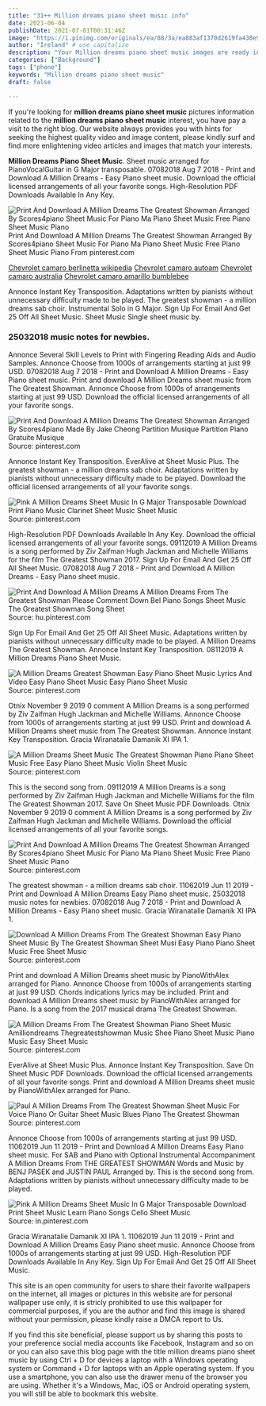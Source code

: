 ```yaml
---
title: "31++ Million dreams piano sheet music info"
date: 2021-06-04
publishDate: 2021-07-01T00:31:46Z
image: "https://i.pinimg.com/originals/ea/88/3a/ea883af1370d2619fa438e92290b27d0.gif"
author: "Ireland" # use capitalize
description: "Your Million dreams piano sheet music images are ready in this website. Million dreams piano sheet music are a topic that is being searched for and liked by netizens today. You can Find and Download the Million dreams piano sheet music files here. Get all free photos."
categories: ["Background"]
tags: ["phone"]
keywords: "Million dreams piano sheet music"
draft: false

---
```


If you're looking for **million dreams piano sheet music** pictures information related to the **million dreams piano sheet music** interest, you have pay a visit to the right  blog.  Our website always  provides you with  hints  for seeking  the highest  quality video and image  content, please kindly surf and find more enlightening video articles and images  that match your interests.

**Million Dreams Piano Sheet Music**. Sheet music arranged for PianoVocalGuitar in G Major transposable. 07082018 Aug 7 2018 - Print and Download A Million Dreams - Easy Piano sheet music. Download the official licensed arrangements of all your favorite songs. High-Resolution PDF Downloads Available In Any Key.

![Print And Download A Million Dreams The Greatest Showman Arranged By Scores4piano Sheet Music For Piano Ma Piano Sheet Music Free Piano Sheet Music Piano](https://i.pinimg.com/originals/cc/ba/dd/ccbadd5bcf105323feffac24f7dd32c4.jpg "Print And Download A Million Dreams The Greatest Showman Arranged By Scores4piano Sheet Music For Piano Ma Piano Sheet Music Free Piano Sheet Music Piano")
Print And Download A Million Dreams The Greatest Showman Arranged By Scores4piano Sheet Music For Piano Ma Piano Sheet Music Free Piano Sheet Music Piano From pinterest.com

[Chevrolet camaro berlinetta wikipedia](/chevrolet-camaro-berlinetta-wikipedia/)
[Chevrolet camaro autoam](/chevrolet-camaro-autoam/)
[Chevrolet camaro australia](/chevrolet-camaro-australia/)
[Chevrolet camaro amarillo bumblebee](/chevrolet-camaro-amarillo-bumblebee/)

Annonce Instant Key Transposition. Adaptations written by pianists without unnecessary difficulty made to be played. The greatest showman - a million dreams sab choir. Instrumental Solo in G Major. Sign Up For Email And Get 25 Off All Sheet Music. Sheet Music Single sheet music by.

### 25032018 music notes for newbies.

Annonce Several Skill Levels to Print with Fingering Reading Aids and Audio Samples. Annonce Choose from 1000s of arrangements starting at just 99 USD. 07082018 Aug 7 2018 - Print and Download A Million Dreams - Easy Piano sheet music. Print and download A Million Dreams sheet music from The Greatest Showman. Annonce Choose from 1000s of arrangements starting at just 99 USD. Download the official licensed arrangements of all your favorite songs.


![Print And Download A Million Dreams The Greatest Showman Arranged By Scores4piano Made By Jake Cheong Partition Musique Partition Piano Gratuite Musique](https://i.pinimg.com/originals/58/75/c7/5875c7ac7b83ade452748dfa3080a570.png "Print And Download A Million Dreams The Greatest Showman Arranged By Scores4piano Made By Jake Cheong Partition Musique Partition Piano Gratuite Musique")
Source: pinterest.com

Annonce Instant Key Transposition. EverAlive at Sheet Music Plus. The greatest showman - a million dreams sab choir. Adaptations written by pianists without unnecessary difficulty made to be played. Download the official licensed arrangements of all your favorite songs.

![Pink A Million Dreams Sheet Music In G Major Transposable Download Print Piano Music Clarinet Sheet Music Sheet Music](https://i.pinimg.com/originals/09/db/77/09db77a18ba80cdc587878683cfbc5dd.gif "Pink A Million Dreams Sheet Music In G Major Transposable Download Print Piano Music Clarinet Sheet Music Sheet Music")
Source: pinterest.com

High-Resolution PDF Downloads Available In Any Key. Download the official licensed arrangements of all your favorite songs. 09112019 A Million Dreams is a song performed by Ziv Zaifman Hugh Jackman and Michelle Williams for the film The Greatest Showman 2017. Sign Up For Email And Get 25 Off All Sheet Music. 07082018 Aug 7 2018 - Print and Download A Million Dreams - Easy Piano sheet music.

![Print And Download A Million Dreams A Million Dreams From The Greatest Showman Please Comment Down Bel Piano Songs Sheet Music The Greatest Showman Song Sheet](https://i.pinimg.com/originals/85/28/6b/85286bbc2b99f2d401b9ab1828bfb205.jpg "Print And Download A Million Dreams A Million Dreams From The Greatest Showman Please Comment Down Bel Piano Songs Sheet Music The Greatest Showman Song Sheet")
Source: hu.pinterest.com

Sign Up For Email And Get 25 Off All Sheet Music. Adaptations written by pianists without unnecessary difficulty made to be played. A Million Dreams The Greatest Showman. Annonce Instant Key Transposition. 08112019 A Million Dreams Piano Sheet Music.

![A Million Dreams Greatest Showman Easy Piano Sheet Music Lyrics And Video Easy Piano Sheet Music Easy Piano Sheet Music](https://i.pinimg.com/originals/12/0e/15/120e15c3e909c0c947e89af5ec821292.png "A Million Dreams Greatest Showman Easy Piano Sheet Music Lyrics And Video Easy Piano Sheet Music Easy Piano Sheet Music")
Source: pinterest.com

Otnix November 9 2019 0 comment A Million Dreams is a song performed by Ziv Zaifman Hugh Jackman and Michelle Williams. Annonce Choose from 1000s of arrangements starting at just 99 USD. Print and download A Million Dreams sheet music from The Greatest Showman. Annonce Instant Key Transposition. Gracia Wiranatalie Damanik XI IPA 1.

![A Million Dreams Sheet Music The Greatest Showman Piano Piano Sheet Music Free Easy Piano Sheet Music Violin Sheet Music](https://i.pinimg.com/736x/cc/99/a5/cc99a5a0166e4239cbcffe6c02e34cb8.jpg "A Million Dreams Sheet Music The Greatest Showman Piano Piano Sheet Music Free Easy Piano Sheet Music Violin Sheet Music")
Source: pinterest.com

This is the second song from. 09112019 A Million Dreams is a song performed by Ziv Zaifman Hugh Jackman and Michelle Williams for the film The Greatest Showman 2017. Save On Sheet Music PDF Downloads. Otnix November 9 2019 0 comment A Million Dreams is a song performed by Ziv Zaifman Hugh Jackman and Michelle Williams. Download the official licensed arrangements of all your favorite songs.

![Print And Download A Million Dreams The Greatest Showman Arranged By Scores4piano Sheet Music For Piano Ma Piano Sheet Music Free Piano Sheet Music Piano](https://i.pinimg.com/originals/cc/ba/dd/ccbadd5bcf105323feffac24f7dd32c4.jpg "Print And Download A Million Dreams The Greatest Showman Arranged By Scores4piano Sheet Music For Piano Ma Piano Sheet Music Free Piano Sheet Music Piano")
Source: pinterest.com

The greatest showman - a million dreams sab choir. 11062019 Jun 11 2019 - Print and Download A Million Dreams Easy Piano sheet music. 25032018 music notes for newbies. 07082018 Aug 7 2018 - Print and Download A Million Dreams - Easy Piano sheet music. Gracia Wiranatalie Damanik XI IPA 1.

![Download A Million Dreams From The Greatest Showman Easy Piano Sheet Music By The Greatest Showman Sheet Musi Easy Piano Piano Sheet Music Free Sheet Music](https://i.pinimg.com/originals/f4/fa/06/f4fa06c76f5ed7f846594326d2eed498.png "Download A Million Dreams From The Greatest Showman Easy Piano Sheet Music By The Greatest Showman Sheet Musi Easy Piano Piano Sheet Music Free Sheet Music")
Source: pinterest.com

Print and download A Million Dreams sheet music by PianoWithAlex arranged for Piano. Annonce Choose from 1000s of arrangements starting at just 99 USD. Chords indications lyrics may be included. Print and download A Million Dreams sheet music by PianoWithAlex arranged for Piano. Is a song from the 2017 musical drama The Greatest Showman.

![A Million Dreams From The Greatest Showman Piano Sheet Music Amilliondreams Thegreatestshowman Music Shee Piano Sheet Music Piano Music Easy Sheet Music](https://i.pinimg.com/originals/32/04/92/32049297d286c06201a0664be629b7c3.png "A Million Dreams From The Greatest Showman Piano Sheet Music Amilliondreams Thegreatestshowman Music Shee Piano Sheet Music Piano Music Easy Sheet Music")
Source: pinterest.com

EverAlive at Sheet Music Plus. Annonce Instant Key Transposition. Save On Sheet Music PDF Downloads. Download the official licensed arrangements of all your favorite songs. Print and download A Million Dreams sheet music by PianoWithAlex arranged for Piano.

![Paul A Million Dreams From The Greatest Showman Sheet Music For Voice Piano Or Guitar Sheet Music Blues Piano The Greatest Showman](https://i.pinimg.com/originals/f8/52/cc/f852ccfdf164fb7b37a6f61c57f8d332.png "Paul A Million Dreams From The Greatest Showman Sheet Music For Voice Piano Or Guitar Sheet Music Blues Piano The Greatest Showman")
Source: pinterest.com

Annonce Choose from 1000s of arrangements starting at just 99 USD. 11062019 Jun 11 2019 - Print and Download A Million Dreams Easy Piano sheet music. For SAB and Piano with Optional Instrumental Accompaniment A Million Dreams From THE GREATEST SHOWMAN Words and Music by BENJ PASEK and JUSTIN PAUL Arranged by. This is the second song from. Adaptations written by pianists without unnecessary difficulty made to be played.

![Pink A Million Dreams Sheet Music In G Major Transposable Download Print Sheet Music Learn Piano Songs Cello Sheet Music](https://i.pinimg.com/originals/ea/88/3a/ea883af1370d2619fa438e92290b27d0.gif "Pink A Million Dreams Sheet Music In G Major Transposable Download Print Sheet Music Learn Piano Songs Cello Sheet Music")
Source: in.pinterest.com

Gracia Wiranatalie Damanik XI IPA 1. 11062019 Jun 11 2019 - Print and Download A Million Dreams Easy Piano sheet music. Annonce Choose from 1000s of arrangements starting at just 99 USD. High-Resolution PDF Downloads Available In Any Key. Sign Up For Email And Get 25 Off All Sheet Music.

This site is an open community for users to share their favorite wallpapers on the internet, all images or pictures in this website are for personal wallpaper use only, it is stricly prohibited to use this wallpaper for commercial purposes, if you are the author and find this image is shared without your permission, please kindly raise a DMCA report to Us.

If you find this site beneficial, please support us by sharing this posts to your preference social media accounts like Facebook, Instagram and so on or you can also save this blog page with the title million dreams piano sheet music by using Ctrl + D for devices a laptop with a Windows operating system or Command + D for laptops with an Apple operating system. If you use a smartphone, you can also use the drawer menu of the browser you are using. Whether it's a Windows, Mac, iOS or Android operating system, you will still be able to bookmark this website.

